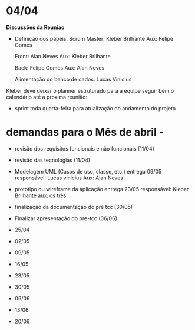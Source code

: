  

# 04/04
 **Discussões da Reuniao**

  - Definição dos papeis: 
      Scrum Master: Kleber Brilhante
      Aux: Felipe Gomes 

     Front: Alan Neves 
     Aux: Kleber Brilhante 

     Back: Felipe Gomes
     Aux: Alan Neves 

     Alimentação do banco de dados: Lucas Vinicius 

Kleber deve deixar o planner estruturado para a equipe seguir bem o calendário até a proxima reunião:
- sprint toda quarta-feira para atualização do andamento do projeto

# demandas para o Mês de abril - 
- revisão dos requisitos funcionais e não funcionais (11/04)
- revisão das tecnologias (11/04)

- Modelagem UML (Casos de uso, classe, etc.) entrega 09/05
responsável: Lucas vinicius 
Aux: Alan Neves 

- prototipo ou wireframe da aplicação entrega 23/05 
responsável: Kleber Brilhante 
aux: os três 

- finalização da documentação do pré tcc (30/05)

- Finalizar apresentação do pre-tcc (06/06)

- 25/04



- 02/05



- 09/05



- 16/05
 



- 23/05




- 30/05




- 06/06




- 13/06




- 20/06